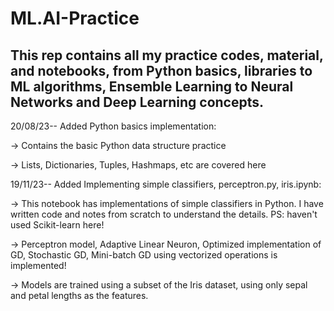 # ML.AI-Practice
This rep contains all my practice codes, material, and notebooks, from Python basics, libraries to ML algorithms, Ensemble Learning to Neural Networks and Deep Learning concepts.
-----------------------
20/08/23-- Added Python basics implementation:

  -> Contains the basic Python data structure practice
  
  -> Lists, Dictionaries, Tuples, Hashmaps, etc are covered         here

19/11/23-- Added Implementing simple classifiers, perceptron.py, iris.ipynb:

  -> This notebook has implementations of simple classifiers in Python. I have written code and notes from scratch to understand the details. PS: haven't used Scikit-learn here!
  
  -> Perceptron model, Adaptive Linear Neuron, Optimized implementation of GD, Stochastic GD, Mini-batch GD using vectorized operations is implemented!
  
  -> Models are trained using a subset of the Iris dataset, using only sepal and petal lengths as the features.
  
